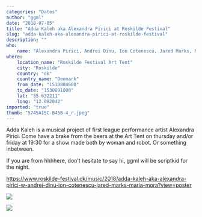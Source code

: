 ```yaml
---
categories: "Dates"
author: "ggml"
date: "2018-07-05"
title: "Adda Kaleh aka Alexandra Pirici at Roskilde Festival"
slug: "adda-kaleh-aka-alexandra-pirici-at-roskilde-festival"
description: ""
who: 
    name: "Alexandra Pirici, Andrei Dinu, Ion Cotenescu, Jared Marks, Maria Mora"
where: 
    location_name: "Roskilde Festival Art Tent"
    city: "Roskilde"
    country: "dk"
    country_name: "Denmark"
    from_date: "1530804600"
    to_date: "1530891000"
    lat: "55.632211"
    long: "12.082042"
imported: "true"
thumb: "5745A15C-B45B-4_r.jpeg"
---
```



Adda Kaleh is a musical project of first league performance artist Alexandra Pirici. 
Come have a brake from the beers at the Art Tent on thursday and/or friday at 19:30 for a show made both by woman and robot. Or something inbetween.

If you are from hhhhere, don’t hesitate to say hi, ggml will be scriptkid for the night.

https://www.roskilde-festival.dk/music/2018/adda-kaleh-aka-alexandra-pirici-w-andrei-dinu-ion-cotenescu-jared-marks-maria-mora?view=poster

![](5745A15C-B45B-4_r.jpeg) 

![](73FB2892-A7D3-4_r.jpeg) 



